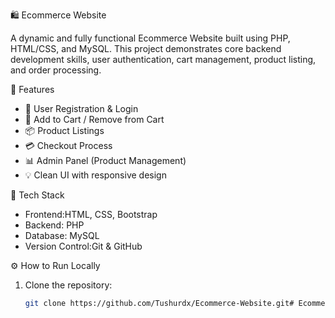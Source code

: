   🛍️ Ecommerce Website

A dynamic and fully functional Ecommerce Website built using PHP, HTML/CSS, and MySQL. This project demonstrates core backend development skills, user authentication, cart management, product listing, and order processing.

🚀 Features

- 🔐 User Registration & Login
- 🛒 Add to Cart / Remove from Cart
- 📦 Product Listings
- 💳 Checkout Process
- 📊 Admin Panel (Product Management)
- 💡 Clean UI with responsive design

🧰 Tech Stack

- Frontend:HTML, CSS, Bootstrap
- Backend: PHP
- Database: MySQL
- Version Control:Git & GitHub

⚙️ How to Run Locally

1. Clone the repository:
   ```bash
   git clone https://github.com/Tushurdx/Ecommerce-Website.git# Ecommerce-Website
